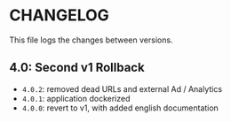 # CHANGELOG

This file logs the changes between versions.

## 4.0: Second v1 Rollback

* `4.0.2`: removed dead URLs and external Ad / Analytics
* `4.0.1`: application dockerized
* `4.0.0`: revert to v1, with added english documentation
